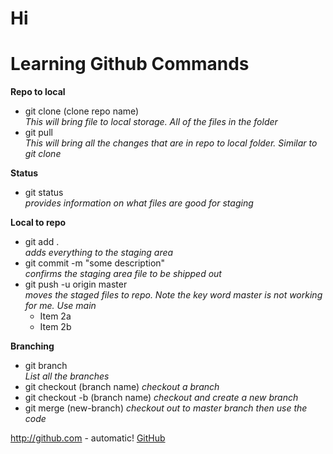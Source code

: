 # Hi 
# Learning Github Commands


**Repo to local**
* git clone (clone repo name) <br />
*This will bring file to local storage. All of the files in the folder*
* git pull <br />
*This will bring all the changes that are in repo to local folder. Similar to git clone*


**Status**
* git status <br />
*provides information on what files are good for staging*

**Local to repo**
* git add . <br />
*adds everything to the staging area*
* git commit -m "some description" <br />
*confirms the staging area file to be shipped out*
* git push -u origin master <br />
*moves the staged files to repo. Note the key word master is not working for me. Use main* 
  * Item 2a
  * Item 2b


**Branching**
* git branch <br />
*List all the branches* 
* git checkout (branch name)
*checkout a branch*
* git checkout -b (branch name)
*checkout and create a new branch*
* git merge (new-branch)
*checkout out to master branch then use the code*



http://github.com - automatic!
[GitHub](http://github.com)


